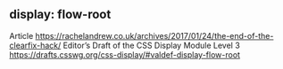 ## display: flow-root
Article https://rachelandrew.co.uk/archives/2017/01/24/the-end-of-the-clearfix-hack/
Editor’s Draft of the CSS Display Module Level 3 https://drafts.csswg.org/css-display/#valdef-display-flow-root
